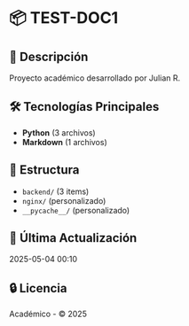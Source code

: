 # 📦 TEST-DOC1

## 📝 Descripción
Proyecto académico desarrollado por Julian R.

## 🛠️ Tecnologías Principales
- **Python** (3 archivos)
- **Markdown** (1 archivos)

## 📂 Estructura
- `backend/` (3 items)
- `nginx/` (personalizado)
- `__pycache__/` (personalizado)

## 📅 Última Actualización
2025-05-04 00:10

## 🔒 Licencia
Académico - © 2025

